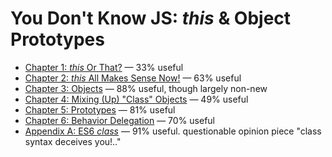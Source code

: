 # You Don't Know JS: *this* & Object Prototypes

* [Chapter 1: *this* Or That?](ch1.md) — 33% useful
* [Chapter 2: *this* All Makes Sense Now!](ch2.md) — 63% useful
* [Chapter 3: Objects](ch3.md) — 88% useful, though largely non-new
* [Chapter 4: Mixing (Up) "Class" Objects](ch4.md) — 49% useful
* [Chapter 5: Prototypes](ch5.md) — 81% useful
* [Chapter 6: Behavior Delegation](ch6.md) — 70% useful
* [Appendix A: ES6 *class*](apA.md) — 91% useful. questionable opinion piece "class syntax deceives you!.."
